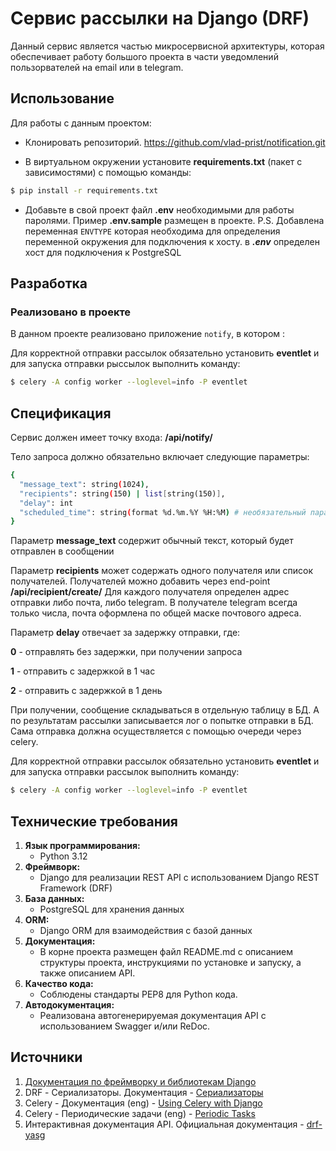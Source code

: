 # Сервис рассылки на Django (DRF)
Данный сервис является частью микросервисной архитектуры, которая обеспечивает работу большого проекта в части 
уведомлений пользорвателей на email или в telegram.


## Использование
Для работы с данным проектом:

* Клонировать репозиторий. https://github.com/vlad-prist/notification.git

* В виртуальном окружении установите **requirements.txt** (пакет с зависимостями) с помощью команды:
```sh
$ pip install -r requirements.txt
```
* Добавьте в свой проект файл **.env** необходимыми для работы паролями.
Пример **.env.sample** размещен в проекте.
P.S. Добавлена переменная `ENVTYPE` которая необходима для определения переменной окружения для подключения к хосту.
в ***.env*** определен хост для подключения к PostgreSQL

## Разработка

### Реализовано в проекте
В данном проекте реализовано приложение `notify`, в котором :


Для корректной отправки рассылок обязательно установить **eventlet**
и для запуска отправки рыссылок выполнить команду:
```sh
$ celery -A config worker --loglevel=info -P eventlet
```


## Спецификация
Сервис должен имеет точку входа: **/api/notify/**

Тело запроса должно обязательно включает следующие параметры:

```sh
{
  "message_text": string(1024),
  "recipients": string(150) | list[string(150)],
  "delay": int
  "scheduled_time": string(format %d.%m.%Y %H:%M) # необязательный параметр 
}
```
Параметр **message_text** содержит обычный текст, который будет отправлен в сообщении

Параметр **recipients** может содержать одного получателя или список получателей.
Получателей можно добавить через end-point **/api/recipient/create/**
Для каждого получателя определен адрес отправки либо почта, либо telegram.
В получателе telegram всегда только числа, почта оформлена по общей маске почтового адреса.

Параметр **delay** отвечает за задержку отправки, где:

**0** - отправлять без задержки, при получении запроса

**1** - отправить с задержкой в 1 час

**2** - отправить с задержкой в 1 день


При получении, сообщение складываться в отдельную таблицу в БД.
А по результатам рассылки записывается лог о попытке отправки в БД.
Сама отправка должна осуществляется с помощью очереди через celery.

Для корректной отправки рассылок обязательно установить **eventlet**
и для запуска отправки рассылок выполнить команду:
```sh
$ celery -A config worker --loglevel=info -P eventlet
```


## Технические требования


1. **Язык программирования:**
    - Python 3.12
2. **Фреймворк:**
    - Django для реализации REST API с использованием Django REST Framework (DRF)
3. **База данных:**
    - PostgreSQL для хранения данных
4. **ORM:**
    - Django ORM для взаимодействия с базой данных
5. **Документация:**
    - В корне проекта размещен файл README.md с описанием структуры проекта, инструкциями по установке и запуску, а также описанием API.
6. **Качество кода:**
    - Соблюдены стандарты PEP8 для Python кода.
7. **Автодокументация:**
    - Реализована автогенерируемая документация API с использованием Swagger и/или ReDoc.



## Источники

1. [Документация по фреймворку и библиотекам Django](https://django.fun/)
2. DRF - Сериализаторы. Документация - [Сериализаторы](https://ilyachch.gitbook.io/django-rest-framework-russian-documentation/overview/navigaciya-po-api/serializers)
3. Celery - Документация (eng) - [Using Celery with Django](https://docs.celeryq.dev/en/stable/django/first-steps-with-django.html)
4. Celery - Периодические задачи (eng) - [Periodic Tasks](https://docs.celeryq.dev/en/stable/userguide/periodic-tasks.html)
5. Интерактивная документация API. Официальная документация - [drf-yasg](https://drf-yasg.readthedocs.io/en/stable/readme.html)
